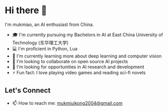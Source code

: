 # Hi there 👋

I'm mukmiao, an AI enthusiast from China.  

- 🎓 I'm currently pursuing my Bachelors in AI at East China University of Technology (东华理工大学)
- 💻 I'm proficient in Python, Lua
- 🌱 I'm currently learning more about deep learning and computer vision
- 👯 I'm looking to collaborate on open source AI projects
- 🤔 I'm looking for opportunities in AI research and development
- ⚡ Fun fact: I love playing video games and reading sci-fi novels

## Let's Connect

- 📫 How to reach me: mukmiuikong2004@gmail.com

